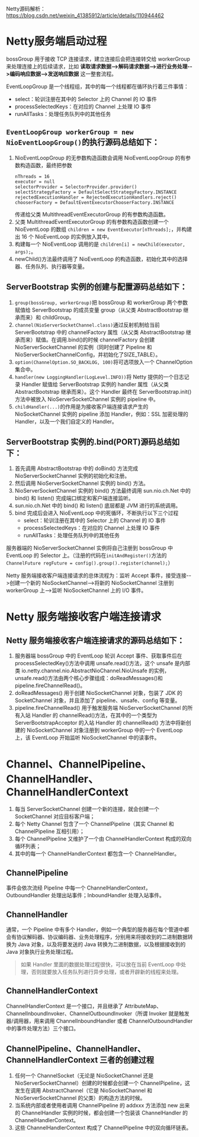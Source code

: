 Netty源码解析：https://blog.csdn.net/weixin_41385912/article/details/110944462

# Netty服务端启动过程
bossGroup 用于接收 TCP 连接请求，建立连接后会把连接转交给 workerGroup 来处理连接上的后续请求，比如 **读取请求数据-->解码请求数据-->进行业务处理-->编码响应数据-->发送响应数据** 这一整套流程。

EventLoopGroup 是一个线程组，其中的每一个线程都在循环执行着三件事情：
- select：轮训注册在其中的 Selector 上的 Channel 的 IO 事件
- processSelectedKeys：在对应的 Channel 上处理 IO 事件
- runAllTasks：处理任务队列中的其他任务

## `EventLoopGroup workerGroup = new NioEventLoopGroup()`的执行源码总结如下：
1. NioEventLoopGroup 的无参数构造函数会调用 NioEventLoopGroup 的有参数构造函数，最终把参数
    ```
    nThreads = 16
    executor = null
    selectorProvider = SelectorProvider.provider()
    selectStrategyFactory = DefaultSelectStrategyFactory.INSTANCE
    rejectedExecutionHandler = RejectedExecutionHandlers.reject()
    chooserFactory = DefaultEventExecutorChooserFactory.INSTANCE
    ```
    传递给父类 MultithreadEventExecutorGroup 的有参数构造函数。
2. 父类 MultithreadEventExecutorGroup 的有参数构造函数创建一个 NioEventLoop 的数组 `children = new EventExecutor[nThreads];`，并构建出 16 个 NioEventLoop 的实例放入其中。
3. 构建每一个 NioEventLoop 调用的是 `children[i] = newChild(executor, args);`。
4. newChild()方法最终调用了 NioEventLoop 的构造函数，初始化其中的选择器、任务队列、执行器等变量。

## ServerBootstrap 实例的创建与配置源码总结如下：
1. `group(bossGroup, workerGroup)`把 bossGroup 和 workerGroup 两个参数赋值给 ServerBootstrap 的成员变量 group（从父类 AbstractBootstrap 继承而来）和 childGroup。
2. `channel(NioServerSocketChannel.class)`通过反射机制给当前 ServerBootstrap 中的 channelFactory 属性（从父类 AbstractBootstrap 继承而来）赋值。在调用.bind()的时候 channelFactory 会创建 NioServerSocketChannel 的实例（同时创建了 Pipeline 和 NioServerSocketChannelConfig，并初始化了SIZE_TABLE）。
3. `option(ChannelOption.SO_BACKLOG, 100)`将可选项放入一个 ChannelOption 集合中。
4. `handler(new LoggingHandler(LogLevel.INFO))`将 Netty 提供的一个日志记录 Handler 赋值给 ServerBootstrap 实例的 handler 属性（从父类 AbstractBootstrap 继承而来）。这个 Handler 最终在 ServerBootstrap.init()方法中被放入 NioServerSocketChannel 实例的 pipeline 中。
5. `childHandler(...)`的作用是为接收客户端连接请求产生的 NioSocketChannel 实例的 pipeline 添加 Handler，例如：SSL 加密处理的 Handler，以及一个我们自定义的 Handler。

## ServerBootstrap 实例的.bind(PORT)源码总结如下：
1. 首先调用 AbstractBootstrap 中的 doBind() 方法完成 NioServerSocketChannel 实例的初始化和注册。
2. 然后调用 NioServerSocketChannel 实例的 bind() 方法。
3. NioServerSocketChannel 实例的 bind() 方法最终调用 sun.nio.ch.Net 中的 bind() 和 listen() 完成端口绑定和客户端连接监听。
4. sun.nio.ch.Net 中的 bind() 和 listen() 底层都是 JVM 进行的系统调用。
5. bind 完成后会进入 NioEventLoop 中的死循环，不断执行以下三个过程
   - select：轮训注册在其中的 Selector 上的 Channel 的 IO 事件
   - processSelectedKeys：在对应的 Channel 上处理 IO 事件
   - runAllTasks：处理任务队列中的其他任务

服务器端的 NioServerSocketChannel 实例将自己注册到 bossGroup 中 EventLoop 的 Selector 上。（注册的代码在`initAndRegister()`方法的`ChannelFuture regFuture = config().group().register(channel);`）

Netty 服务端接收客户端连接请求的总体流程为：监听 Accept 事件，接受连接-->创建一个新的 NioSocketChannel-->将新的 NioSocketChannel 注册到 workerGroup 上-->监听 NioSocketChannel 上的 I/O 事件。

# Netty 服务端接收客户端连接请求
## Netty 服务端接收客户端连接请求的源码总结如下：
1. 服务器端 bossGroup 中的 EventLoop 轮训 Accept 事件、获取事件后在 processSelectedKey()方法中调用 unsafe.read()方法，这个 unsafe 是内部类 io.netty.channel.nio.AbstractNioChannel.NioUnsafe 的实例，unsafe.read()方法由两个核心步骤组成：doReadMessages()和 pipeline.fireChannelRead()。
2. doReadMessages() 用于创建 NioSocketChannel 对象，包装了 JDK 的 SocketChannel 对象，并且添加了 pipeline、unsafe、config 等变量。
3. pipeline.fireChannelRead() 用于触发服务端 NioServerSocketChannel 的所有入站 Handler 的 channelRead()方法，在其中的一个类型为 ServerBootstrapAcceptor 的入站 Handler 的 channelRead() 方法中将新创建的 NioSocketChannel 对象注册到 workerGroup 中的一个 EventLoop 上，该 EventLoop 开始监听 NioSocketChannel 中的读事件。

# Channel、ChannelPipeline、ChannelHandler、ChannelHandlerContext
1. 每当 ServerSocketChannel 创建一个新的连接，就会创建一个 SocketChannel 对应目标客户端；
2. 每个 Netty Channel 包含了一个 ChannelPipeline（其实 Channel 和 ChannelPipeline 互相引用）；
3. 每个 ChannelPipeline 又维护了一个由 ChannelHandlerContext 构成的双向循环列表；
4. 其中的每一个 ChannelHandlerContext 都包含一个 ChannelHandler。

## ChannelPipeline
事件会依次流经 Pipeline 中每一个 ChannelHandlerContext，OutboundHandler 处理出站事件；InboundHandler 处理入站事件。

## ChannelHandler
通常，一个 Pipeline 中有多个 Handler，例如一个典型的服务器在每个管道中都会有协议解码器、协议编码器、业务处理程序，分别用来将接收到的二进制数据转换为 Java 对象，以及将要发送的 Java 转换为二进制数据，以及根据接收到的 Java 对象执行业务处理过程。

> 如果 Handler 里面的数据处理过程很快，可以放在当前 EventLoop 中处理，否则就要放入任务队列进行异步处理，或者开辟新的线程来处理。

## ChannelHandlerContext
ChannelHandlerContext 是一个接口，并且继承了 AttributeMap、ChannelInboundInvoker、ChannelOutboundInvoker（所谓 Invoker 就是触发器/调用器，用来调用 ChannelInboundHandler 或者 ChannelOutboundHandler 中的事件处理方法）三个接口。

## ChannelPipeline、ChannelHandler、ChannelHandlerContext 三者的创建过程
1. 任何一个 ChannelSocket（无论是 NioSocketChannel 还是 NioServerSocketChannel）创建的时候都会创建一个 ChannelPipeline，这发生在调用 AbstractChannel（它是 NioSocketChannel 和 NioServerSocketChannel 的父类）的构造方法的时候。
2. 当系统内部或者使用者调用 ChannelPipeline 的 addxxx 方法添加 new 出来的 ChannelHandler 实例的时候，都会创建一个包装该 ChannelHandler 的 ChannelHandlerContext。
3. 这些 ChannelHandlerContext 构成了 ChannelPipeline 中的双向循环链表。
